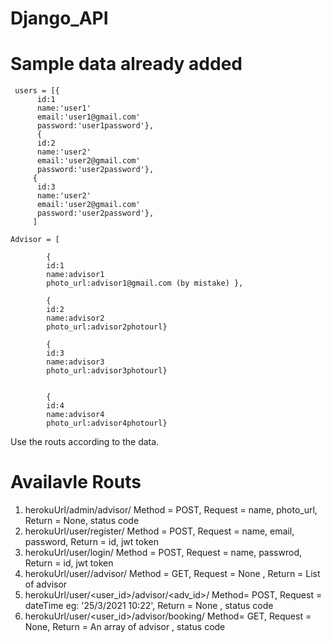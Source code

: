 # Django_API


# Sample data already added

     users = [{
          id:1
          name:'user1'
          email:'user1@gmail.com'
          password:'user1password'},
          {
          id:2
          name:'user2'
          email:'user2@gmail.com'
          password:'user2password'},
         {
          id:3
          name:'user2'
          email:'user2@gmail.com'
          password:'user2password'},
         ]
         
    Advisor = [

            {
            id:1
            name:advisor1
            photo_url:advisor1@gmail.com (by mistake) },
            
            {
            id:2
            name:advisor2
            photo_url:advisor2photourl}
            
            {
            id:3
            name:advisor3
            photo_url:advisor3photourl}
            
            
            {
            id:4
            name:advisor4
            photo_url:advisor4photourl}

Use the routs according to the data.

# Availavle Routs  

1. herokuUrl/admin/advisor/   Method = POST,  Request = name, photo_url,  Return = None, status code 
2. herokuUrl/user/register/   Method = POST, Request = name, email, password, Return = id, jwt token
3. herokuUrl/user/login/      Method = POST, Request = name, passwrod, Return = id, jwt token
4. herokuUrl/user/<id>/advisor/  Method = GET, Request = None , Return = List of advisor  
5. herokuUrl/user/<user_id>/advisor/<adv_id>/   Method= POST, Request = dateTime eg: '25/3/2021 10:22', Return = None , status code
6. herokuUrl/user/<user_id>/advisor/booking/   Method= GET, Request = None, Return = An array of advisor , status code
